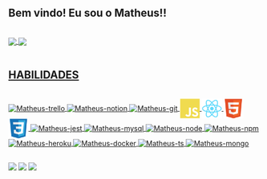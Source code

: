 ## Bem vindo! Eu sou o Matheus!!

<br>
<div display="inline-block">
  <a href="https://github.com/matheus-luz">
  <img align="center" height="145em" src="https://github-readme-stats.vercel.app/api?username=matheus-luz&show_icons=true&theme=dracula&include_all_commits=true&count_private=true"/>
  <img align="center" height="145em" src="https://github-readme-stats.vercel.app/api/top-langs/?username=matheus-luz&layout=compact&langs_count=7&theme=dracula"/>
</div>
  
  <br>
  <h2>HABILIDADES</h2>
<div style="display: inline_block"><br>
  <img align="center" alt="Matheus-trello" height="60" width="60" src="https://cdn.jsdelivr.net/gh/devicons/devicon/icons/trello/trello-plain-wordmark.svg" />
  <img align="center" alt="Matheus-notion" height="45" width="40" src="https://img.icons8.com/ios/50/000000/notion.png"/>
  <img align="center" alt="Matheus-git" height="50" width="40" src="https://cdn.jsdelivr.net/gh/devicons/devicon/icons/git/git-original.svg" />
  <img align="center" alt="Matheus-js" height="40" width="40" src="https://raw.githubusercontent.com/devicons/devicon/master/icons/javascript/javascript-plain.svg">
  <img align="center" alt="Matheus-react" height="40" width="40" src="https://raw.githubusercontent.com/devicons/devicon/master/icons/react/react-original.svg">
  <img align="center" alt="Matheus-HTML" height="40" width="40" src="https://raw.githubusercontent.com/devicons/devicon/master/icons/html5/html5-original.svg">
  <img align="center" alt="Matheus-CSS" height="40" width="40" src="https://raw.githubusercontent.com/devicons/devicon/master/icons/css3/css3-original.svg">
  <img align="center" alt="Matheus-jest" height="40" width="40" src="https://cdn.jsdelivr.net/gh/devicons/devicon/icons/jest/jest-plain.svg" />
  <img align="center" alt="Matheus-mysql" height="60" width="60" src="https://cdn.jsdelivr.net/gh/devicons/devicon/icons/mysql/mysql-original-wordmark.svg" />
  <img align="center" alt="Matheus-node" height="40" width="40" src="https://cdn.jsdelivr.net/gh/devicons/devicon/icons/nodejs/nodejs-original.svg" />
  <img align="center" alt="Matheus-npm" height="40" width="35" src="https://cdn.jsdelivr.net/gh/devicons/devicon/icons/npm/npm-original-wordmark.svg" />
  <img align="center" alt="Matheus-heroku" height="40" width="35" src="https://cdn.jsdelivr.net/gh/devicons/devicon/icons/heroku/heroku-original.svg" />
  <img align="center" alt="Matheus-docker" height="50" width="50" src="https://cdn.jsdelivr.net/gh/devicons/devicon/icons/docker/docker-original.svg" />
  <img align="center" alt="Matheus-ts" height="40" width="40" src="https://cdn.jsdelivr.net/gh/devicons/devicon/icons/typescript/typescript-original.svg" />
  <img align="center" alt="Matheus-mongo" height="50" width="60" src="https://cdn.jsdelivr.net/gh/devicons/devicon/icons/mongodb/mongodb-plain-wordmark.svg" />
</div>
  
  ##
 
<div> 
  <a href="https://instagram.com/omatheus_luz" target="_blank"><img src="https://img.shields.io/badge/-Instagram-%23E4405F?style=for-the-badge&logo=instagram&logoColor=white" target="_blank"></a>
  <a href = "mailto:luz.matheus11@gmail.com"><img src="https://img.shields.io/badge/-Gmail-%23333?style=for-the-badge&logo=gmail&logoColor=white" target="_blank"></a>
  <a href="https://www.linkedin.com/in/omatheus-luz" target="_blank"><img src="https://img.shields.io/badge/-LinkedIn-%230077B5?style=for-the-badge&logo=linkedin&logoColor=white" target="_blank"></a> 
 
</div>
